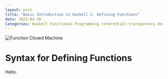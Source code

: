 ```yaml
---
layout: post
title: "Basic Introduction to Haskell 2. Defining Functions"
date: 2023-04-30
Categories: Haskell Functional-Programming referential-transparency declarative-language imperative-language pure-functional-language
---
```


![Function Closed Machine](https://bucephal.github.io/learn_Haskell/docs/assets/images/Function_machine2.svg)

# Syntax for Defining Functions

Hello.
